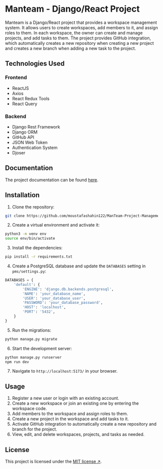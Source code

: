 # Manteam - Django/React Project

Manteam is a Django/React project that provides a workspace management system. It allows users to create workspaces, add members to it, and assign roles to them. In each workspace, the owner can create and manage projects, and add tasks to them. The project provides GitHub integration, which automatically creates a new repository when creating a new project and creates a new branch when adding a new task to the project.

## Technologies Used

### Frontend

- ReactJS
- Axios
- React Redux Tools
- React Query

### Backend

- Django Rest Framework
- Django ORM
- GitHub API
- JSON Web Token
- Authentication System
- Djoser
## Documentation

The project documentation can be found [here](https://docs.google.com/document/d/1YrgRZz3yAWDW0dyUPbPM0LJf8WqbTBbHccDnGkNKPHs/).
## Installation

1. Clone the repository:

```bash
git clone https://github.com/moustafashahin122/ManTeam-Project-Management-System-ITI-Grad-Project
```

2. Create a virtual environment and activate it:

```bash
python3 -m venv env
source env/bin/activate
```

3. Install the dependencies:

```bash
pip install -r requirements.txt

```

4. Create a PostgreSQL database and update the `DATABASES` setting in `pms/settings.py`:

```python
DATABASES = {
    'default': {
        'ENGINE': 'django.db.backends.postgresql',
        'NAME': 'your_database_name',
        'USER': 'your_database_user',
        'PASSWORD': 'your_database_password',
        'HOST': 'localhost',
        'PORT': '5432',
    }
}
```

5. Run the migrations:

```bash
python manage.py migrate
```

6. Start the development server:

```bash
python manage.py runserver
npm run dev
```

7. Navigate to `http://localhost:5173/` in your browser.

## Usage

1. Register a new user or login with an existing account.
2. Create a new workspace or join an existing one by entering the workspace code.
3. Add members to the workspace and assign roles to them.
4. Create a new project in the workspace and add tasks to it.
5. Activate GitHub integration to automatically create a new repository and branch for the project.
6. View, edit, and delete workspaces, projects, and tasks as needed.

## License

This project is licensed under the [MIT license ↗](https://opensource.org/licenses/MIT).
